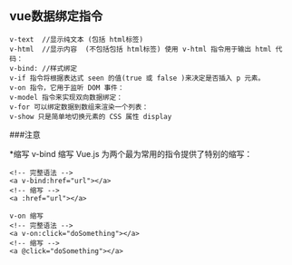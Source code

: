 
## vue数据绑定指令
    
    v-text  //显示纯文本 (包括 html标签)
    v-html  //显示内容  (不包括包括 html标签) 使用 v-html 指令用于输出 html 代码：
    v-bind: //样式绑定
    v-if 指令将根据表达式 seen 的值(true 或 false )来决定是否插入 p 元素。  
    v-on 指令，它用于监听 DOM 事件：
    v-model 指令来实现双向数据绑定：
    v-for 可以绑定数据到数组来渲染一个列表：
    v-show 只是简单地切换元素的 CSS 属性 display

###注意

*缩写
    v-bind 缩写
    Vue.js 为两个最为常用的指令提供了特别的缩写：

    <!-- 完整语法 -->
    <a v-bind:href="url"></a>
    <!-- 缩写 -->
    <a :href="url"></a>

    v-on 缩写
    <!-- 完整语法 -->
    <a v-on:click="doSomething"></a>
    <!-- 缩写 -->
    <a @click="doSomething"></a>